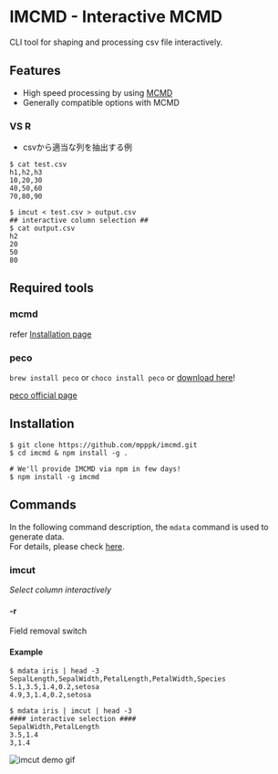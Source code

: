 # IMCMD - Interactive MCMD
CLI tool for shaping and processing csv file interactively.

## Features
* High speed processing by using [MCMD](http://www.nysol.sakura.ne.jp/mcmd2/en/sect-whatis.html)
* Generally compatible options with MCMD

### VS R

* csvから適当な列を抽出する例

```Shell
$ cat test.csv
h1,h2,h3
10,20,30
40,50,60
70,80,90

$ imcut < test.csv > output.csv
## interactive column selection ##
$ cat output.csv
h2
20
50
80
```

## Required tools
### mcmd
refer [Installation page](http://www.nysol.jp/en/home/install)
### peco
`brew install peco` or `choco install peco` or [download here](https://github.com/peco/peco/releases)!

[peco official page](https://github.com/peco/peco)

## Installation

```Shell
$ git clone https://github.com/mpppk/imcmd.git
$ cd imcmd & npm install -g .

# We'll provide IMCMD via npm in few days!
$ npm install -g imcmd
```

## Commands
In the following command description, the `mdata` command is used to generate data.  
For details, please check [here](http://www.nysol.sakura.ne.jp/mcmd2/en/sect-mdata.html).

### imcut
*Select column interactively*

#### -r
Field removal switch

#### Example
```Shell
$ mdata iris | head -3
SepalLength,SepalWidth,PetalLength,PetalWidth,Species
5.1,3.5,1.4,0.2,setosa
4.9,3,1.4,0.2,setosa

$ mdata iris | imcut | head -3
#### interactive selection ####
SepalWidth,PetalLength
3.5,1.4
3,1.4
```

![imcut demo gif](imgs/imcut_demo.gif)
